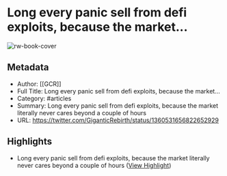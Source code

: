 # Long every panic sell from defi exploits, because the market...

![rw-book-cover](https://readwise-assets.s3.amazonaws.com/media/uploaded_book_covers/profile_101759/HhyyVX1z.jpg)

## Metadata
- Author: [[GCR]]
- Full Title: Long every panic sell from defi exploits, because the market...
- Category: #articles
- Summary: Long every panic sell from defi exploits, because the market literally never cares beyond a couple of hours
- URL: https://twitter.com/GiganticRebirth/status/1360531656822652929

## Highlights
- Long every panic sell from defi exploits, because the market literally never cares beyond a couple of hours ([View Highlight](https://read.readwise.io/read/01h05158z106pe665r60w78d9m))
